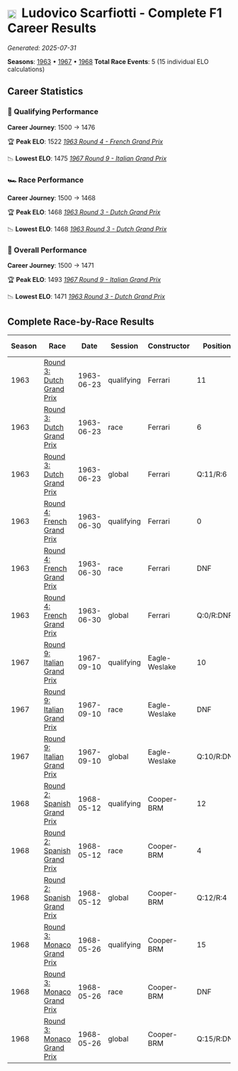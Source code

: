 # <img src="https://upload.wikimedia.org/wikipedia/commons/0/03/Flag_of_Italy.svg" alt="Italy" width="20" height="auto" style="vertical-align: middle; margin-right: 5px;" onerror="this.outerHTML='🇮🇹'; this.style.marginRight='5px';"/> Ludovico Scarfiotti - Complete F1 Career Results

*Generated: 2025-07-31*

**Seasons**: [1963](../seasons/1963-season-report) • [1967](../seasons/1967-season-report) • [1968](../seasons/1968-season-report)
**Total Race Events**: 5 (15 individual ELO calculations)

## Career Statistics

### 🏁 Qualifying Performance
**Career Journey**: 1500 → 1476

🏆 **Peak ELO**: 1522
   *[1963 Round 4 - French Grand Prix](../seasons/1963-season-report#round-4-french-grand-prix)*

📉 **Lowest ELO**: 1475
   *[1967 Round 9 - Italian Grand Prix](../seasons/1967-season-report#round-9-italian-grand-prix)*

### 🏎️ Race Performance
**Career Journey**: 1500 → 1468

🏆 **Peak ELO**: 1468
   *[1963 Round 3 - Dutch Grand Prix](../seasons/1963-season-report#round-3-dutch-grand-prix)*

📉 **Lowest ELO**: 1468
   *[1963 Round 3 - Dutch Grand Prix](../seasons/1963-season-report#round-3-dutch-grand-prix)*

### 🌟 Overall Performance
**Career Journey**: 1500 → 1471

🏆 **Peak ELO**: 1493
   *[1967 Round 9 - Italian Grand Prix](../seasons/1967-season-report#round-9-italian-grand-prix)*

📉 **Lowest ELO**: 1471
   *[1963 Round 3 - Dutch Grand Prix](../seasons/1963-season-report#round-3-dutch-grand-prix)*


## Complete Race-by-Race Results

| Season | Race | Date | Session | Constructor | Position | Starting ELO | ELO Change | Final ELO | Teammate |
|--------|------|------|---------|-------------|----------|--------------|------------|-----------|----------|
| 1963 | [Round 3: Dutch Grand Prix](../seasons/1963-season-report#round-3-dutch-grand-prix) | 1963-06-23 | qualifying | Ferrari | 11 | 1500 | -23 | 1477 | <img src="https://upload.wikimedia.org/wikipedia/commons/thumb/8/83/Flag_of_the_United_Kingdom_%283-5%29.svg/512px-Flag_of_the_United_Kingdom_%283-5%29.svg.png?20250726143817" alt="United Kingdom" width="20" height="auto" style="vertical-align: middle; margin-right: 5px;" onerror="this.outerHTML='🇬🇧'; this.style.marginRight='5px';"/> John Surtees |
| 1963 | [Round 3: Dutch Grand Prix](../seasons/1963-season-report#round-3-dutch-grand-prix) | 1963-06-23 | race | Ferrari | 6 | 1500 | -32 | 1468 | <img src="https://upload.wikimedia.org/wikipedia/commons/thumb/8/83/Flag_of_the_United_Kingdom_%283-5%29.svg/512px-Flag_of_the_United_Kingdom_%283-5%29.svg.png?20250726143817" alt="United Kingdom" width="20" height="auto" style="vertical-align: middle; margin-right: 5px;" onerror="this.outerHTML='🇬🇧'; this.style.marginRight='5px';"/> John Surtees |
| 1963 | [Round 3: Dutch Grand Prix](../seasons/1963-season-report#round-3-dutch-grand-prix) | 1963-06-23 | global | Ferrari | Q:11/R:6 | 1500 | -29 | 1471 | <img src="https://upload.wikimedia.org/wikipedia/commons/thumb/8/83/Flag_of_the_United_Kingdom_%283-5%29.svg/512px-Flag_of_the_United_Kingdom_%283-5%29.svg.png?20250726143817" alt="United Kingdom" width="20" height="auto" style="vertical-align: middle; margin-right: 5px;" onerror="this.outerHTML='🇬🇧'; this.style.marginRight='5px';"/> John Surtees |
| 1963 | [Round 4: French Grand Prix](../seasons/1963-season-report#round-4-french-grand-prix) | 1963-06-30 | qualifying | Ferrari | 0 | 1477 | +45 | 1522 | <img src="https://upload.wikimedia.org/wikipedia/commons/thumb/8/83/Flag_of_the_United_Kingdom_%283-5%29.svg/512px-Flag_of_the_United_Kingdom_%283-5%29.svg.png?20250726143817" alt="United Kingdom" width="20" height="auto" style="vertical-align: middle; margin-right: 5px;" onerror="this.outerHTML='🇬🇧'; this.style.marginRight='5px';"/> John Surtees |
| 1963 | [Round 4: French Grand Prix](../seasons/1963-season-report#round-4-french-grand-prix) | 1963-06-30 | race | Ferrari | DNF | 1468 | N/A | 1468 | <img src="https://upload.wikimedia.org/wikipedia/commons/thumb/8/83/Flag_of_the_United_Kingdom_%283-5%29.svg/512px-Flag_of_the_United_Kingdom_%283-5%29.svg.png?20250726143817" alt="United Kingdom" width="20" height="auto" style="vertical-align: middle; margin-right: 5px;" onerror="this.outerHTML='🇬🇧'; this.style.marginRight='5px';"/> John Surtees |
| 1963 | [Round 4: French Grand Prix](../seasons/1963-season-report#round-4-french-grand-prix) | 1963-06-30 | global | Ferrari | Q:0/R:DNF | 1471 | +14 | 1484 | <img src="https://upload.wikimedia.org/wikipedia/commons/thumb/8/83/Flag_of_the_United_Kingdom_%283-5%29.svg/512px-Flag_of_the_United_Kingdom_%283-5%29.svg.png?20250726143817" alt="United Kingdom" width="20" height="auto" style="vertical-align: middle; margin-right: 5px;" onerror="this.outerHTML='🇬🇧'; this.style.marginRight='5px';"/> John Surtees |
| 1967 | [Round 9: Italian Grand Prix](../seasons/1967-season-report#round-9-italian-grand-prix) | 1967-09-10 | qualifying | Eagle-Weslake | 10 | 1500 | -25 | 1475 | <img src="https://upload.wikimedia.org/wikipedia/commons/a/a4/Flag_of_the_United_States.svg" alt="United States" width="20" height="auto" style="vertical-align: middle; margin-right: 5px;" onerror="this.outerHTML='🇺🇸'; this.style.marginRight='5px';"/> Dan Gurney |
| 1967 | [Round 9: Italian Grand Prix](../seasons/1967-season-report#round-9-italian-grand-prix) | 1967-09-10 | race | Eagle-Weslake | DNF | 1500 | N/A | 1500 | <img src="https://upload.wikimedia.org/wikipedia/commons/a/a4/Flag_of_the_United_States.svg" alt="United States" width="20" height="auto" style="vertical-align: middle; margin-right: 5px;" onerror="this.outerHTML='🇺🇸'; this.style.marginRight='5px';"/> Dan Gurney |
| 1967 | [Round 9: Italian Grand Prix](../seasons/1967-season-report#round-9-italian-grand-prix) | 1967-09-10 | global | Eagle-Weslake | Q:10/R:DNF | 1500 | -7 | 1493 | <img src="https://upload.wikimedia.org/wikipedia/commons/a/a4/Flag_of_the_United_States.svg" alt="United States" width="20" height="auto" style="vertical-align: middle; margin-right: 5px;" onerror="this.outerHTML='🇺🇸'; this.style.marginRight='5px';"/> Dan Gurney |
| 1968 | [Round 2: Spanish Grand Prix](../seasons/1968-season-report#round-2-spanish-grand-prix) | 1968-05-12 | qualifying | Cooper-BRM | 12 | 1475 | +34 | 1509 | <img src="https://upload.wikimedia.org/wikipedia/commons/thumb/8/83/Flag_of_the_United_Kingdom_%283-5%29.svg/512px-Flag_of_the_United_Kingdom_%283-5%29.svg.png?20250726143817" alt="United Kingdom" width="20" height="auto" style="vertical-align: middle; margin-right: 5px;" onerror="this.outerHTML='🇬🇧'; this.style.marginRight='5px';"/> Brian Redman |
| 1968 | [Round 2: Spanish Grand Prix](../seasons/1968-season-report#round-2-spanish-grand-prix) | 1968-05-12 | race | Cooper-BRM | 4 | 1500 | -32 | 1468 | <img src="https://upload.wikimedia.org/wikipedia/commons/thumb/8/83/Flag_of_the_United_Kingdom_%283-5%29.svg/512px-Flag_of_the_United_Kingdom_%283-5%29.svg.png?20250726143817" alt="United Kingdom" width="20" height="auto" style="vertical-align: middle; margin-right: 5px;" onerror="this.outerHTML='🇬🇧'; this.style.marginRight='5px';"/> Brian Redman |
| 1968 | [Round 2: Spanish Grand Prix](../seasons/1968-season-report#round-2-spanish-grand-prix) | 1968-05-12 | global | Cooper-BRM | Q:12/R:4 | 1493 | -12 | 1481 | <img src="https://upload.wikimedia.org/wikipedia/commons/thumb/8/83/Flag_of_the_United_Kingdom_%283-5%29.svg/512px-Flag_of_the_United_Kingdom_%283-5%29.svg.png?20250726143817" alt="United Kingdom" width="20" height="auto" style="vertical-align: middle; margin-right: 5px;" onerror="this.outerHTML='🇬🇧'; this.style.marginRight='5px';"/> Brian Redman |
| 1968 | [Round 3: Monaco Grand Prix](../seasons/1968-season-report#round-3-monaco-grand-prix) | 1968-05-26 | qualifying | Cooper-BRM | 15 | 1509 | -33 | 1476 | Lucien Bianchi |
| 1968 | [Round 3: Monaco Grand Prix](../seasons/1968-season-report#round-3-monaco-grand-prix) | 1968-05-26 | race | Cooper-BRM | DNF | 1468 | N/A | 1468 | Lucien Bianchi |
| 1968 | [Round 3: Monaco Grand Prix](../seasons/1968-season-report#round-3-monaco-grand-prix) | 1968-05-26 | global | Cooper-BRM | Q:15/R:DNF | 1481 | -10 | 1471 | Lucien Bianchi |
